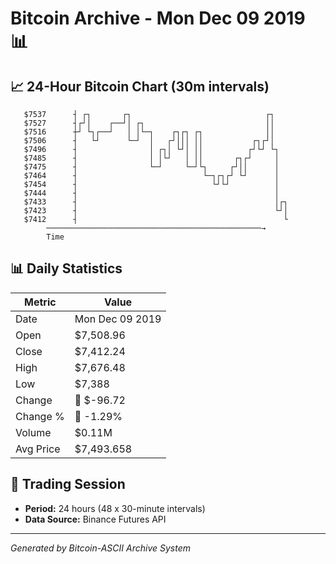 # Bitcoin Archive - Mon Dec 09 2019 📊

## 📈 24-Hour Bitcoin Chart (30m intervals)

```
   $7537      ┤ ┌┐       ┌┐                              ┌┐    
   $7527      ┤┌┘│    ┌──┘│ ┌┐                           ││    
   $7516      ┼┘ └┐┌──┘   │ │└─┐    ┌┐┌┐ ┌┐              ││    
   $7506      ┤   └┘      └─┘  │   ┌┘│││ ││           ┌┐┌┘│    
   $7496      ┤                │ ┌┐│ └┘│ ││          ┌┘└┘ └┐   
   $7485      ┤                │ │└┘   │ ││       ┌┐┌┘     │   
   $7475      ┤                └─┘     └─┘└┐     ┌┘││      │   
   $7464      ┤                            └─┐┌┐┌┘ └┘      │   
   $7454      ┤                              └┘└┘          │   
   $7444      ┤                                            │   
   $7433      ┤                                            │┌┐ 
   $7423      ┤                                            └┘│ 
   $7412      ┤                                              └ 
        ────────────────────────────────────────────────→
        Time
```

## 📊 Daily Statistics

| Metric | Value |
|--------|-------|
| Date | Mon Dec 09 2019 |
| Open | $7,508.96 |
| Close | $7,412.24 |
| High | $7,676.48 |
| Low | $7,388 |
| Change | 🔴 $-96.72 |
| Change % | 🔴 -1.29% |
| Volume | $0.11M |
| Avg Price | $7,493.658 |

## 📅 Trading Session

- **Period:** 24 hours (48 x 30-minute intervals)
- **Data Source:** Binance Futures API

---
*Generated by Bitcoin-ASCII Archive System*
